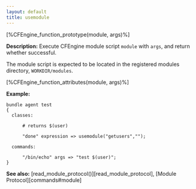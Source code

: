 ```yaml
---
layout: default
title: usemodule
---
```


[%CFEngine_function_prototype(module, args)%]

**Description:** Execute CFEngine module script `module` with `args`, and
return whether successful.

The module script is expected to be located in the registered modules
directory, `WORKDIR/modules`.

[%CFEngine_function_attributes(module, args)%]

**Example:**

```cf3
bundle agent test
{
  classes:

      # returns $(user)

      "done" expression => usemodule("getusers","");

  commands:

      "/bin/echo" args => "test $(user)";
}
```
**See also:** [read_module_protocol()][read_module_protocol], [Module Protocol][commands#module]
